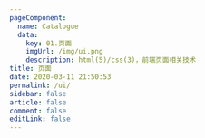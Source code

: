```yaml
---
pageComponent: 
  name: Catalogue
  data: 
    key: 01.页面
    imgUrl: /img/ui.png
    description: html(5)/css(3)，前端页面相关技术
title: 页面
date: 2020-03-11 21:50:53
permalink: /ui/
sidebar: false
article: false
comment: false
editLink: false
---
```


